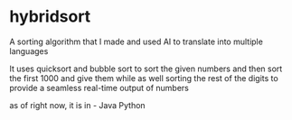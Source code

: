 # hybridsort
A sorting algorithm that I made and used AI to translate into multiple languages

It uses quicksort and bubble sort to sort the given numbers and then sort the first 1000 and give them while as well sorting the rest of the digits to provide a seamless real-time output of numbers

as of right now, it is in -
Java
Python

